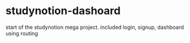 # studynotion-dashoard
start of the studynotion mega project. included login, signup, dashboard using routing
